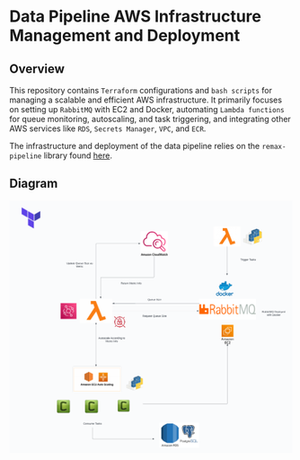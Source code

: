 # Data Pipeline AWS Infrastructure Management and Deployment

## Overview

This repository contains `Terraform` configurations and `bash scripts` for managing a scalable and efficient AWS infrastructure. It primarily focuses on setting up `RabbitMQ` with EC2 and Docker, automating `Lambda functions` for queue monitoring, autoscaling, and task triggering, and integrating other AWS services like `RDS`, `Secrets Manager`, `VPC`, and `ECR`.

The infrastructure and deployment of the data pipeline relies on the `remax-pipeline` library found [here](https://pypi.org/project/remax-pipeline/).

## Diagram

<img src="https://github.com/AymenRumi/remax-pipeline-deployment/blob/main/assets/diagram.png">